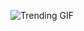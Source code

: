 ![Trending GIF](https://media0.giphy.com/media/v1.Y2lkPThiYjIxNzcyZGh3a3d5NGwwcGtwZmtyMWl5Ynd6OGZtN2pjdG1lejJkdDhsczJldiZlcD12MV9naWZzX3NlYXJjaCZjdD1n/NHUONhmbo448/giphy.gif)

